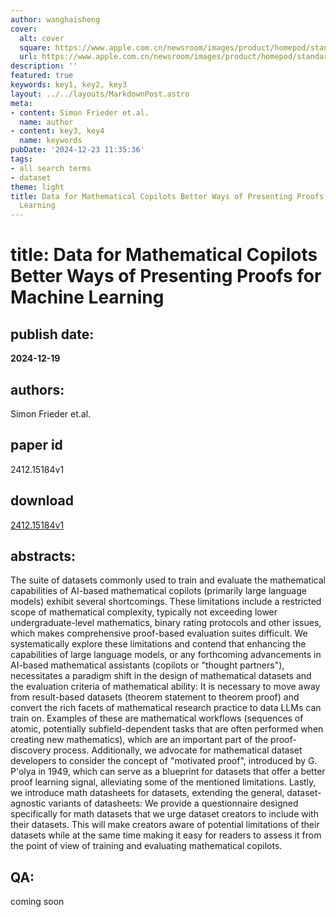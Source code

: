 ```yaml
---
author: wanghaisheng
cover:
  alt: cover
  square: https://www.apple.com.cn/newsroom/images/product/homepod/standard/Apple-HomePod-hero-230118_big.jpg.large_2x.jpg
  url: https://www.apple.com.cn/newsroom/images/product/homepod/standard/Apple-HomePod-hero-230118_big.jpg.large_2x.jpg
description: ''
featured: true
keywords: key1, key2, key3
layout: ../../layouts/MarkdownPost.astro
meta:
- content: Simon Frieder et.al.
  name: author
- content: key3, key4
  name: keywords
pubDate: '2024-12-23 11:35:36'
tags:
- all search terms
- dataset
theme: light
title: Data for Mathematical Copilots Better Ways of Presenting Proofs for Machine
  Learning
---
```


# title: Data for Mathematical Copilots Better Ways of Presenting Proofs for Machine Learning 
## publish date: 
**2024-12-19** 
## authors: 
  Simon Frieder et.al. 
## paper id
2412.15184v1
## download
[2412.15184v1](http://arxiv.org/abs/2412.15184v1)
## abstracts:
The suite of datasets commonly used to train and evaluate the mathematical capabilities of AI-based mathematical copilots (primarily large language models) exhibit several shortcomings. These limitations include a restricted scope of mathematical complexity, typically not exceeding lower undergraduate-level mathematics, binary rating protocols and other issues, which makes comprehensive proof-based evaluation suites difficult. We systematically explore these limitations and contend that enhancing the capabilities of large language models, or any forthcoming advancements in AI-based mathematical assistants (copilots or "thought partners"), necessitates a paradigm shift in the design of mathematical datasets and the evaluation criteria of mathematical ability: It is necessary to move away from result-based datasets (theorem statement to theorem proof) and convert the rich facets of mathematical research practice to data LLMs can train on. Examples of these are mathematical workflows (sequences of atomic, potentially subfield-dependent tasks that are often performed when creating new mathematics), which are an important part of the proof-discovery process. Additionally, we advocate for mathematical dataset developers to consider the concept of "motivated proof", introduced by G. P\'olya in 1949, which can serve as a blueprint for datasets that offer a better proof learning signal, alleviating some of the mentioned limitations. Lastly, we introduce math datasheets for datasets, extending the general, dataset-agnostic variants of datasheets: We provide a questionnaire designed specifically for math datasets that we urge dataset creators to include with their datasets. This will make creators aware of potential limitations of their datasets while at the same time making it easy for readers to assess it from the point of view of training and evaluating mathematical copilots.
## QA:
coming soon
